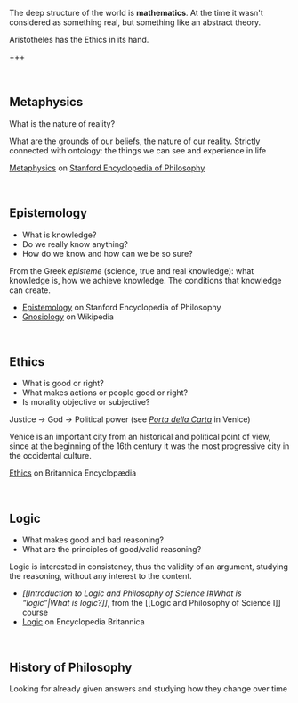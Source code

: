 ---
---
The deep structure of the world is **mathematics**. At the time it wasn't considered as something real, but something like an abstract theory.

Aristotheles has the Ethics in its hand.

+++

<br>

## Metaphysics

What is the nature of reality? 

What are the grounds of our beliefs, the nature of our reality. Strictly connected with ontology: the things we can see and experience in life

[Metaphysics](https://plato.stanford.edu/entries/metaphysics/ "Metaphysics on Stanford Encyclopedia of Philosophy") on [Stanford Encyclopedia of Philosophy][SEP]

<br>

## Epistemology

- What is knowledge?
- Do we really know anything?
- How do we know and how can we be so sure?

From the Greek *episteme* (science, true and real knowledge): what knowledge is, how we achieve knowledge. The conditions that knowledge can create.

- [Epistemology](https://plato.stanford.edu/entries/epistemology/ "Epistemology on Stanford Encyclopedia of Philosophy") on Stanford Encyclopedia of Philosophy
- [Gnosiology](https://www.wikiwand.com/en/Gnosiology "Gnosiology on Wikipedia") on Wikipedia

<br>

## Ethics

- What is good or right?
- What makes actions or people good or right?
- Is morality objective or subjective?

Justice -> God -> Political power (see [*Porta della Carta*](https://upload.wikimedia.org/wikipedia/commons/8/84/Palazzo_Ducale_%28Venice%29_-_Porta_della_carta.jpg) in Venice)

Venice is an important city from an historical and political point of view, since at the beginning of the 16th century it was the most progressive city in the occidental culture.

[Ethics](https://www.britannica.com/topic/ethics-philosophy "Ethics on Britannica Encyclopædia") on Britannica Encyclopædia

<br>

## Logic

- What makes good and bad reasoning?
- What are the principles of good/valid reasoning?

Logic is interested in consistency, thus the validity of an argument, studying the reasoning, without any interest to the content.

- *[[Introduction to Logic and Philosophy of Science I#What is “logic”|What is logic?]]*, from the [[Logic and Philosophy of Science I]] course
- [Logic](https://www.britannica.com/topic/logic "Logic on Encyclopædia Britannica") on Encyclopedia Britannica

<br>

## History of Philosophy

Looking for already given answers and studying how they change over time

[SEP]: https://plato.stanford.edu "Stanford Encyclopedia of Philosophy"